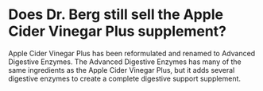 # Does Dr. Berg still sell the Apple Cider Vinegar Plus supplement?

Apple Cider Vinegar Plus has been reformulated and renamed to Advanced Digestive Enzymes. The Advanced Digestive Enzymes has many of the same ingredients as the Apple Cider Vinegar Plus, but it adds several digestive enzymes to create a complete digestive support supplement.